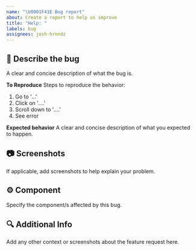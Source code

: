 ```yaml
---
name: "\U0001F41E Bug report"
about: Create a report to help us improve
title: "Help: "
labels: bug
assignees: josh-hrnndz
---
```


## 📝 Describe the bug

A clear and concise description of what the bug is.

**To Reproduce**
Steps to reproduce the behavior:

1. Go to '...'
2. Click on '....'
3. Scroll down to '....'
4. See error

**Expected behavior**
A clear and concise description of what you expected to happen.

## 📷 Screenshots

If applicable, add screenshots to help explain your problem.

## ⚙️ Component

Specify the component/s affected by this bug.

## 🔍 Additional Info

Add any other context or screenshots about the feature request here.
